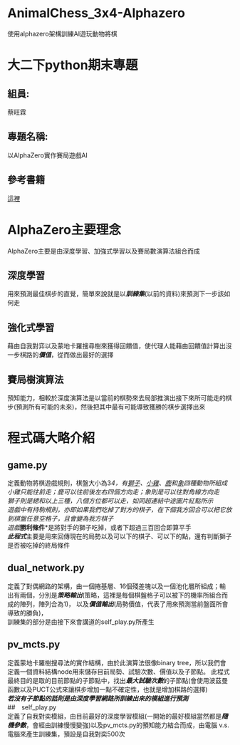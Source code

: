 # AnimalChess_3x4-Alphazero
使用alphazero架構訓練AI遊玩動物將棋
# 大二下python期末專題
## 組員:  
蔡旺霖  
## 專題名稱:  
以AlphaZero實作賽局遊戲AI
## 參考書籍  
[這裡](https://www.tenlong.com.tw/products/9789863126515)
# AlphaZero主要理念  
AlphaZero主要是由深度學習、加強式學習以及賽局數演算法組合而成  
## 深度學習  
用來預測最佳棋步的直覺，簡單來說就是以***訓練集***(以前的資料)來預測下一步該如何走  
## 強化式學習  
藉由自我對弈以及蒙地卡羅搜尋樹來獲得回饋值，使代理人能藉由回饋值計算出沒一步棋路的***價值***，從而做出最好的選擇  
## 賽局樹演算法  
預知能力，相較於深度演算法是以當前的棋勢來去局部推演出接下來所可能走的棋步(預測所有可能的未來)，然後把其中最有可能導致獲勝的棋步選擇出來  
# 程式碼大略介紹  
## game.py
定義動物將棋遊戲規則，棋盤大小為3*4，有[獅子](https://github.com/Stanley-Lius/AnimalChess_3x4-Alphazero/blob/main/piece4.png)、[小雞](https://github.com/Stanley-Lius/AnimalChess_3x4-Alphazero/blob/main/piece1.png)、[鹿](https://github.com/Stanley-Lius/AnimalChess_3x4-Alphazero/blob/main/piece3.png)和[象](https://github.com/Stanley-Lius/AnimalChess_3x4-Alphazero/blob/main/piece2.png)四種動物所組成  
小雞只能往前走；鹿可以往前後左右四個方向走；象則是可以往對角線方向走  
獅子則是總和以上三種，八個方位都可以走，如同超連結中途圖片紅點所示  
遊戲中有持駒規則，亦即如果我們吃掉了對方的棋子，在下個我方回合可以把它放到棋盤任意空格子，且會變為我方棋子  
遊戲***勝利條件***是將對手的獅子吃掉，或者下超過三百回合即算平手  
***此程式***主要是用來回傳現在的局勢以及可以下的棋子、可以下的點，還有判斷獅子是否被吃掉的終局條件  
## dual_network.py  
定義了對偶網路的架構，由一個捲基層、16個殘差塊以及一個池化層所組成；輸出有兩個，分別是***策略輸出***(策略，這裡是每個棋盤格子可以被下的機率所組合而成的陣列，陣列合為1)，  以及***價值輸出***(局勢價值，代表了用來預測當前盤面所會導致的勝負)，  
訓練集的部分是由接下來會講道的self_play.py所產生  
## pv_mcts.py  
定義蒙地卡羅樹搜尋法的實作結構，由於此演算法很像binary tree，所以我們會定義一個資料結構node用來儲存目前局勢、試驗次數、價值以及子節點。
此程式最終目的是取的目前節點的子節點中，找出***最大試驗次數***的子節點(會使用波茲曼函數以及PUCT公式來讓棋步增加一點不確定性，也就是增加棋路的選擇)  
***若沒有子節點的話則是由深度學習網路所訓練出來的模組進行預測***    
##　self_play.py  
定義了自我對奕模組，由目前最好的深度學習模組(一開始的最好模組當然都是***隨機參數***，會經由訓練慢慢變強)以及pv_mcts.py的預知能力結合而成，由電腦
v.s. 電腦來產生訓練集，預設是自我對奕500次  
## 
